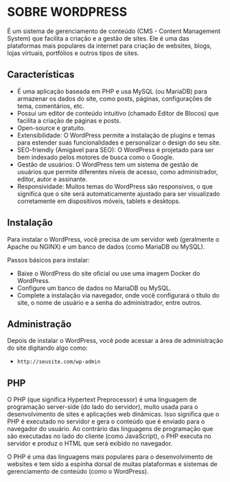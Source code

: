 # SOBRE WORDPRESS

É um sistema de gerenciamento de conteúdo (CMS - Content Management System) que facilita a criação e a gestão de sites. Ele é uma das plataformas mais populares da internet para criação de websites, blogs, lojas virtuais, portfólios e outros tipos de sites.

## Características

- É uma aplicação baseada em PHP e usa MySQL (ou MariaDB) para armazenar os dados do site, como posts, páginas, configurações de tema, comentários, etc.
- Possui um editor de conteúdo intuitivo (chamado Editor de Blocos) que facilita a criação de páginas e posts.
- Open-source e gratuito.
- Extensibilidade: O WordPress permite a instalação de plugins e temas para estender suas funcionalidades e personalizar o design do seu site.
- SEO-friendly (Amigável para SEO): O WordPress é projetado para ser bem indexado pelos motores de busca como o Google.
- Gestão de usuários: O WordPress tem um sistema de gestão de usuários que permite diferentes níveis de acesso, como administrador, editor, autor e assinante.
- Responsividade: Muitos temas do WordPress são responsivos, o que significa que o site será automaticamente ajustado para ser visualizado corretamente em dispositivos móveis, tablets e desktops.

## Instalação

Para instalar o WordPress, você precisa de um servidor web (geralmente o Apache ou NGINX) e um banco de dados (como MariaDB ou MySQL).

Passos básicos para instalar:

- Baixe o WordPress do site oficial ou use uma imagem Docker do WordPress.
- Configure um banco de dados no MariaDB ou MySQL.
- Complete a instalação via navegador, onde você configurará o título do site, o nome de usuário e a senha do administrador, entre outros.

## Administração

Depois de instalar o WordPress, você pode acessar a área de administração do site digitando algo como:

- `http://seusite.com/wp-admin`

## PHP

O PHP (que significa Hypertext Preprocessor) é uma linguagem de programação server-side (do lado do servidor), muito usada para o desenvolvimento de sites e aplicações web dinâmicas. Isso significa que o PHP é executado no servidor e gera o conteúdo que é enviado para o navegador do usuário. Ao contrário das linguagens de programação que são executadas no lado do cliente (como JavaScript), o PHP executa no servidor e produz o HTML que será exibido no navegador.

O PHP é uma das linguagens mais populares para o desenvolvimento de websites e tem sido a espinha dorsal de muitas plataformas e sistemas de gerenciamento de conteúdo (como o WordPress).

